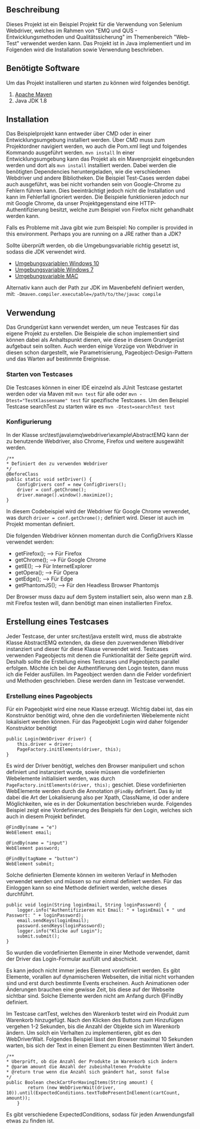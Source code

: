 ## Beschreibung

Dieses Projekt ist ein Beispiel Projekt für die Verwendung von Selenium Webdriver, welches im Rahmen 
von "EMQ und QUS - Entwicklungsmethoden und Qualitätssicherung" im Themenbereich "Web-Test" verwendet werden kann.
Das Projekt ist in Java implementiert und im Folgenden wird die Installation sowie Verwendung beschrieben.

## Benötigte Software
Um das Projekt installieren und starten zu können wird folgendes benötigt.
1. [Apache Maven](https://maven.apache.org/) 
2. Java JDK 1.8 

## Installation

Das Beispielprojekt kann entweder über CMD oder in einer Entwicklungsumgebung installiert werden.
Über CMD muss zum Projektordner navigiert werden, wo auch die Pom.xml liegt und folgendes Kommando ausgeführt werden.
`mvn install`
In einer Entwicklungsumgebung kann das Projekt als ein Mavenprojekt eingebunden werden und dort als `mvn install` installiert werden. Dabei werden die benötigten Dependencies heruntergeladen, wie die verschiedenen Webdriver und andere Bibliotheken.
Die Beispiel Test-Cases werden dabei auch ausgeführt, was bei nicht vorhanden sein von Google-Chrome zu Fehlern führen kann. Dies beeinträchtigt jedoch nicht die Installation und kann im Fehlerfall ignoriert werden. Die Beispiele funktionieren jedoch nur mit Google Chrome, da unser Projektgegenstand eine HTTP-Authentifizierung besitzt, welche zum Beispiel von Firefox nicht gehandhabt werden kann.

Falls es Probleme mit Java gibt wie zum Beispiel: 
No compiler is provided in this environment. Perhaps you are running on a JRE rather than a JDK?

Sollte überprüft werden, ob die Umgebungsvariable richtig gesetzt ist, sodass die JDK verwendet wird. 
* [Umgebungsvariablen Windows 10](http://www.programmierenlernenhq.de/java-8-installieren-auf-windows-10-pc/)
* [Umgebungsvariable Windows 7](http://www.java-forum.org/thema/java-umgebungsvariable-einstellen-unter-windows-7.94072/)
* [Umgebungsvariable MAC](https://www.mkyong.com/java/how-to-set-java_home-environment-variable-on-mac-os-x/)

Alternativ kann auch der Path zur JDK im Mavenbefehl definiert werden, mit: `-Dmaven.compiler.executable=/path/to/the/javac compile`

## Verwendung

Das Grundgerüst kann verwendet werden, um neue Testcases für das eigene Projekt zu erstellen. Die Beispiele die schon implementiert sind können dabei als Anhaltspunkt dienen, wie diese in diesem Grundgerüst aufgebaut sein sollten.
Auch werden einige Vorzüge von Webdriver in diesen schon dargestellt, wie Parametrisierung, Pageobject-Design-Pattern und das Warten auf bestimmte Ereignisse.

### Starten von Testcases
Die Testcases können in einer IDE einzelnd als JUnit Testcase gestartet werden oder via Maven mit `mvn test` für alle oder `mvn -Dtest="TestKlassenname" test` für spezifische Testcases. Um den Beispiel Testcase searchTest zu starten wäre es 
`mvn -Dtest=searchTest test`


### Konfigurierung

In der Klasse src\test\java\emq\webdriver\example\AbstractEMQ kann der zu benutzende Webdriver, also Chrome, Firefox und weitere ausgewählt werden.

```
/**
* Definiert den zu verwenden Webdriver
*/
@BeforeClass
public static void setDriver() {
	ConfigDrivers conf = new ConfigDrivers();
	driver = conf.getChrome();
	driver.manage().window().maximize();
}
```
In diesem Codebeispiel wird der Webdriver für Google Chrome verwendet, was durch `driver = conf.getChrome();`
definiert wird. Dieser ist auch im Projekt momentan definiert.

Die folgenden Webdriver können momentan durch die ConfigDrivers Klasse verwendet werden:
* getFirefox();  --> Für Firefox
* getChrome();   --> Für Google Chrome
* getIE(); --> Für InternetExplorer
* getOpera(); --> Für Opera
* getEdge(); --> Für Edge
* getPhantomJS(); --> Für den Headless Browser Phantomjs

Der Browser muss dazu auf dem System installiert sein, also wenn man z.B. mit Firefox testen will, dann benötigt man einen installierten Firefox.



## Erstellung eines Testcases

Jeder Testcase, der unter src/test/java erstellt wird, muss die abstrakte Klasse AbstractEMQ extenden, da diese den zuverwendenen Webdriver instanziert und dieser für diese Klasse verwendet wird.
Testcases verwenden Pageobjects mit denen die Funktionalität der Seite geprüft wird. Deshalb sollte die Erstellung eines Testcases und Pageobjects parallel erfolgen. Möchte ich bei der Authentifierung den Login testen,
dann muss ich die Felder ausfüllen. Im Pageobject werden dann die Felder vordefiniert und Methoden geschrieben. Diese werden dann im Testcase verwendet.

### Erstellung eines Pageobjects

Für ein Pageobjekt wird eine neue Klasse erzeugt. Wichtig dabei ist, das ein Konstruktor benötigt wird, ohne den die vordefinierten Webelemente nicht lokalisiert werden können. Für das Pageobjekt Login wird daher folgender Konstruktor benötigt

```
public Login(WebDriver driver) {
	this.driver = driver;
	PageFactory.initElements(driver, this);
}
```

Es wird der Driver benötigt, welches den Browser manipuliert und schon definiert und instanziert wurde, sowie müssen die vordefinierten Webelemente initialisiert werden, was durch `PageFactory.initElements(driver, this);` geschiet.
Diese vordefinierten WebElemente werden durch die Annotation `@FindBy` definiert. Das `By` ist dabei die Art der Lokalisierung also per Xpath, ClassName, id oder andere Möglichkeiten, wie es in der Dokumentation beschrieben wurde.
Folgendes Beispiel zeigt eine Vordefinierung des Beispiels für den Login, welches sich auch in diesem Projekt befindet.

```
@FindBy(name = "e")
WebElement email;

@FindBy(name = "input")
WebElement password;

@FindBy(tagName = "button")
WebElement submit;
```

Solche definierten Elemente können im weiteren Verlauf in Methoden verwendet werden und müssen so nur einmal definiert werden. Für das Einloggen kann so eine Methode definiert werden, welche dieses durchführt.

```
public void login(String loginEmail, String loginPassword) {
	logger.info("Authentifizieren mit Email: " + loginEmail + " und Passwort: " + loginPassword);
	email.sendKeys(loginEmail);
	password.sendKeys(loginPassword);
	logger.info("Klicke auf Login");
	submit.submit();
}
```

So wurden die vordefinierten Elemente in einer Methode verwendet, damit der Driver das Login-Formular ausfüllt und abschickt.

Es kann jedoch nicht immer jedes Element vordefiniert werden. Es gibt Elemente, vorallen auf dynamischeren Webseiten, die initial nicht vorhanden sind und erst durch bestimmte Events erscheinen. Auch Animationen oder Änderungen brauchen eine gewisse Zeit, bis diese auf der Webseite sichtbar sind. Solche Elemente werden nicht am Anfang durch @FindBy definiert.

Im Testcase cartTest, welches den Warenkorb testet wird ein Produkt zum Warenkorb hinzugefügt. Nach den Klicken des Buttons zum Hinzufügen vergehen 1-2 Sekunden, bis die Anzahl der Objekte sich im Warenkorb ändern. Um solch ein Verhalten zu implementieren, gibt es den WebDriverWait. Folgendes Beispiel lässt den Browser maximal 10 Sekunden warten, bis sich der Text in einen Element zu einen Bestimmten Wert ändert.
```
/**
* Uberprüft, ob die Anzahl der Produkte im Warenkorb sich ändern
* @param amount die Amzahl der zubeinhaltenen Produkte
* @return true wenn die Anzahl sich geändert hat, sonst false
*/
public Boolean checkCartForHavingItems(String amount) {
		return (new WebDriverWait(driver, 10)).until(ExpectedConditions.textToBePresentInElement(cartCount, amount));
	}
```
Es gibt verschiedene ExpectedConditions, sodass für jeden Anwendungsfall etwas zu finden ist.
